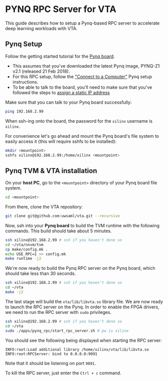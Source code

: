 # PYNQ RPC Server for VTA

This guide describes how to setup a Pynq-based RPC server to accelerate deep learning workloads with VTA.

## Pynq Setup

Follow the getting started tutorial for the [Pynq board](http://pynq.readthedocs.io/en/latest/getting_started.html).
* This assumes that you've downloaded the latest Pynq image, PYNQ-Z1 v2.1 (released 21 Feb 2018).
* For this RPC setup, follow the ["Connect to a Computer"](http://pynq.readthedocs.io/en/latest/getting_started.html#connect-to-a-computer) Pynq setup instructions.
* To be able to talk to the board, you'll need to make sure that you've followed the steps to [assign a static IP address](http://pynq.readthedocs.io/en/latest/appendix.html#assign-your-computer-a-static-ip)

Make sure that you can talk to your Pynq board successfully:
```bash
ping 192.168.2.99
```

When ssh-ing onto the board, the password for the `xilinx` username is `xilinx`.

For convenience let's go ahead and mount the Pynq board's file system to easily access it (this will require sshfs to be installed):
```bash
mkdir <mountpoint>
sshfs xilinx@192.168.2.99:/home/xilinx <mountpoint>
```

## Pynq TVM & VTA installation

On your **host PC**, go to the `<mountpoint>` directory of your Pynq board file system.
```bash
cd <mountpoint>
```

From there, clone the VTA repository:
```bash
git clone git@github.com:uwsaml/vta.git --recursive
```

Now, ssh into your **Pynq board** to build the TVM runtime with the following commands. This build should take about 5 minutes.
```bash
ssh xilinx@192.168.2.99 # ssh if you haven't done so
cd ~/vta/nnvm/tvm
cp make/config.mk .
echo USE_RPC=1 >> config.mk
make runtime -j2
```

We're now ready to build the Pynq RPC server on the Pynq board, which should take less than 30 seconds.
```bash
ssh xilinx@192.168.2.99 # ssh if you haven't done so
cd ~/vta
make -j2
```

The last stage will build the `vta/lib/libvta.so` library file. We are now ready to launch the RPC server on the Pynq. In order to enable the FPGA drivers, we need to run the RPC server with `sudo` privileges.
```bash
ssh xilinx@192.168.2.99 # ssh if you haven't done so
cd ~/vta
sudo ./apps/pynq_rpc/start_rpc_server.sh # pw is xilinx
```

You should see the following being displayed when starting the RPC server:
```
INFO:root:Load additional library /home/xilinx/vta/lib/libvta.so
INFO:root:RPCServer: bind to 0.0.0.0:9091
```

Note that it should be listening on port `9091`.

To kill the RPC server, just enter the `Ctrl + c` command.
